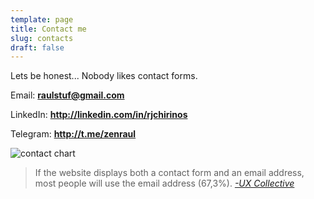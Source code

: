 ```yaml
---
template: page
title: Contact me
slug: contacts
draft: false
---
```

Lets be honest... Nobody likes contact forms.

Email: **[raulstuf@gmail.com](mailto:raulstuf@gmail.com)**

LinkedIn: **http://linkedin.com/in/rjchirinos**

Telegram: **http://t.me/zenraul**

![contact chart](/media/1_g5bew_a7ngvj3acpd4bdsq.jpeg "-UX Collective")

> If the website displays both a contact form and an email address, most people will use the email address (67,3%). *[\-UX Collective](https://uxdesign.cc/your-users-do-not-trust-contact-forms-but-what-do-they-use-instead-a89bee668e48)*
